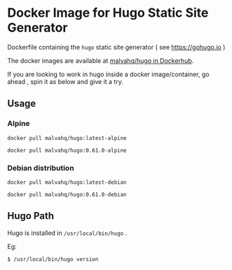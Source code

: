 # Docker Image for Hugo Static Site Generator

Dockerfile containing the `hugo` static site generator ( see https://gohugo.io )

The docker images are available at [malvahq/hugo in Dockerhub](https://hub.docker.com/r/malvahq/hugo).

If you are looking to work in hugo inside a docker image/container, go ahead , spin it as below and give it a try.


## Usage

### Alpine

```
docker pull malvahq/hugo:latest-alpine
```

```
docker pull malvahq/hugo:0.61.0-alpine
```

### Debian distribution

```
docker pull malvahq/hugo:latest-debian
```

```
docker pull malvahq/hugo:0.61.0-debian
```

## Hugo Path

Hugo is installed in `/usr/local/bin/hugo` .

Eg:

```
$ /usr/local/bin/hugo version
```

